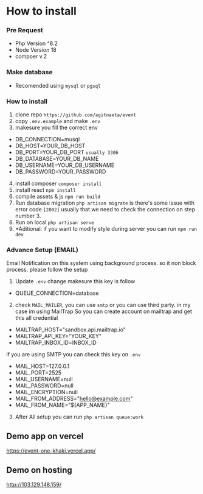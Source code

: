 # How to install 

### Pre Request 
- Php Version ^8.2
- Node Version 18 
- compoer v.2

### Make database 
- Recomended using `mysql` or `pgsql`

### How to install

1. clone repo `https://github.com/agitnaeta/event`
2. copy `.env.example` and make `.env`
3. makesure you fill the correct env 
 - DB_CONNECTION=musql
 - DB_HOST=YOUR_DB_HOST
 - DB_PORT=YOUR_DB_PORT `usually 3306`
 - DB_DATABASE=YOUR_DB_NAME 
 - DB_USERNAME=YOUR_DB_USERNAME
 - DB_PASSWORD=YOUR_PASSWORD


4. install composer `composer install`
5. install react `npm install`
6. compile assets & js `npm run build`
8. Run database migration `php artisan migrate` is there's some issue with error code `[2002]` usually that we need to check the connection on step number 3.
9. Run on local `php artisan serve`
10. *Aditional: if you want to modify style during server you can run `npm run dev`


### Advance Setup (EMAIL)
Email Notification on this system using background process.
so it non block process.
please follow the setup

1. Update `.env` change  makesure this key is follow 
- QUEUE_CONNECTION=database

2. check `MAIL_MAILER`, you can use `smtp` or you can use third party.
in my case im using MailTrap 
So you can create account on mailtrap and get this all credential 
- MAILTRAP_HOST="sandbox.api.mailtrap.io"
- MAILTRAP_API_KEY="YOUR_KEY"
- MAILTRAP_INBOX_ID=INBOX_ID

if you are using SMTP you can check this key on `.env`
- MAIL_HOST=127.0.0.1
- MAIL_PORT=2525 
- MAIL_USERNAME=null 
- MAIL_PASSWORD=null 
- MAIL_ENCRYPTION=null 
- MAIL_FROM_ADDRESS="hello@example.com"
- MAIL_FROM_NAME="${APP_NAME}"

3. After All setup you can run `php artisan queue:work`


## Demo app on vercel 
https://event-one-khaki.vercel.app/

## Demo on hosting 
http://103.129.148.159/
